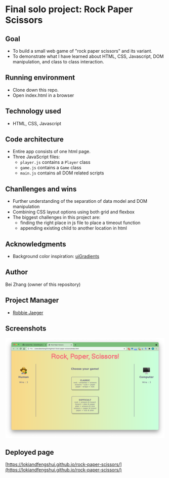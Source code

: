 # Final solo project: Rock Paper Scissors

## Goal

- To build a small web game of "rock paper scissors" and its variant.
- To demonstrate what I have learned about HTML, CSS, Javascript, DOM manipulation, and class to class interaction.

## Running environment

- Clone down this repo.
- Open index.html in a browser

## Technology used

- HTML, CSS, Javascript

## Code architecture

- Entire app consists of one html page.
- Three JavaScript files:
  - `player.js` contains a `Player` class
  - `game.js` contains a `Game` class
  - `main.js` contains all DOM related scripts

## Chanllenges and wins

- Further understanding of the separation of data model and DOM manipulation
- Combining CSS layout options using both grid and flexbox
- The biggest challenges in this project are:
  - finding the right place in js file to place a timeout function
  - appending existing child to another location in html

## Acknowledgments

- Background color inspiration: [uiGradients](https://uigradients.com/#MegaTron)

## Author

Bei Zhang (owner of this repository)

## Project Manager
- [Robbie Jaeger](https://github.com/robbiejaeger)

## Screenshots
![At page load](assets/page-load.png)

## Deployed page
[https://lokiandfengshui.github.io/rock-paper-scissors/](https://lokiandfengshui.github.io/rock-paper-scissors/)

